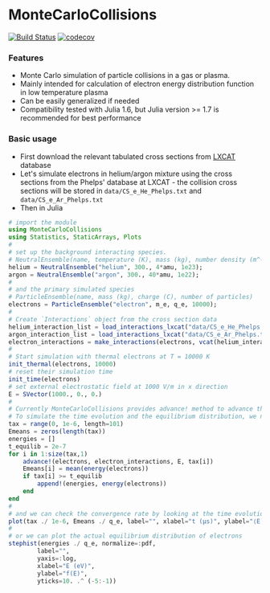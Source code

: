 # MonteCarloCollisions

[![Build Status](https://github.com/rouckas/MonteCarloCollisions.jl/workflows/CI/badge.svg)](https://github.com/rouckas/MonteCarloCollisions.jl/actions)
[![codecov](https://codecov.io/gh/rouckas/MonteCarloCollisions.jl/graph/badge.svg?token=4Q9CDNh6Os)](https://codecov.io/gh/rouckas/MonteCarloCollisions.jl)

### Features

- Monte Carlo simulation of particle collisions in a gas or plasma.
- Mainly intended for calculation of electron energy distribution function in low temperature plasma
- Can be easily generalized if needed
- Compatibility tested with Julia 1.6, but Julia version >= 1.7 is recommended for best performance

### Basic usage
- First download the relevant tabulated cross sections from [LXCAT](https://nl.lxcat.net/data/set_type.php) database
- Let's simulate electrons in helium/argon mixture using the cross sections from the Phelps' database at LXCAT - the collision cross sections will be stored in `data/CS_e_He_Phelps.txt` and `data/CS_e_Ar_Phelps.txt`
- Then in Julia
```julia
# import the module
using MonteCarloCollisions
using Statistics, StaticArrays, Plots
#
# set up the background interacting species.
# NeutralEnsemble(name, temperature (K), mass (kg), number density (m^-3)
helium = NeutralEnsemble("helium", 300., 4*amu, 1e23);
argon = NeutralEnsemble("argon", 300., 40*amu, 1e22);
#
# and the primary simulated species
# ParticleEnsemble(name, mass (kg), charge (C), number of particles)
electrons = ParticleEnsemble("electron", m_e, q_e, 10000);
#
# Create `Interactions` object from the cross section data
helium_interaction_list = load_interactions_lxcat("data/CS_e_He_Phelps.txt", electrons, helium);
argon_interaction_list = load_interactions_lxcat("data/CS_e_Ar_Phelps.txt", electrons, argon);
electron_interactions = make_interactions(electrons, vcat(helium_interaction_list, argon_interaction_list));
#
# Start simulation with thermal electrons at T = 10000 K
init_thermal(electrons, 10000)
# reset their simulation time
init_time(electrons)
# set external electrostatic field at 1000 V/m in x direction
E = SVector(1000., 0., 0.)
#
# Currently MonteCarloCollisions provides advance! method to advance the particles in time by a fixed time
# To simulate the time evolution and the equilibrium distribution, we need to write a loop
tax = range(0, 1e-6, length=101)
Emeans = zeros(length(tax))
energies = []
t_equilib = 2e-7
for i in 1:size(tax,1)
    advance!(electrons, electron_interactions, E, tax[i])
    Emeans[i] = mean(energy(electrons))
    if tax[i] >= t_equilib
        append!(energies, energy(electrons))
    end
end
#
# and we can check the convergence rate by looking at the time evolution of the mean energy
plot(tax ./ 1e-6, Emeans ./ q_e, label="", xlabel="t (μs)", ylabel="⟨E⟩ (eV)")
#
# or we can plot the actual equilibrium distribution of electrons
stephist(energies ./ q_e, normalize=:pdf,
        label="",
        yaxis=:log,
        xlabel="E (eV)",
        ylabel="f(E)",
        yticks=10. .^ (-5:-1))
```
